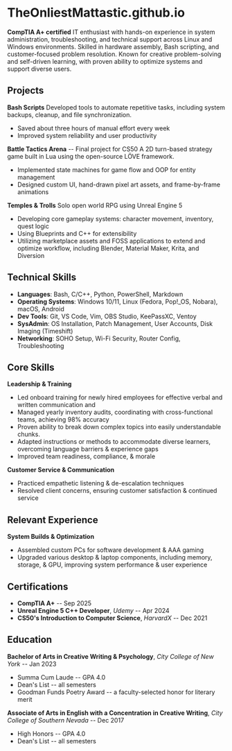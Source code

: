 # TheOnliestMattastic.github.io
**CompTIA A+ certified** IT enthusiast with hands-on experience in system administration, troubleshooting, and technical support across Linux and Windows environments. Skilled in hardware assembly, Bash scripting, and customer-focused problem resolution. Known for creative problem-solving and self-driven learning, with proven ability to optimize systems and support diverse users. 


## Projects
**Bash Scripts**
Developed tools to automate repetitive tasks, including system backups, cleanup, and file synchronization.
- Saved about three hours of manual effort every week
- Improved system reliability and user productivity

**Battle Tactics Arena** -- Final project for CS50 
A 2D turn-based strategy game built in Lua using the open-source LÖVE framework.
- Implemented state machines for game flow and OOP for entity management
- Designed custom UI, hand-drawn pixel art assets, and frame-by-frame animations

**Temples & Trolls**
Solo open world RPG using Unreal Engine 5
- Developing core gameplay systems: character movement, inventory, quest logic
- Using Blueprints and C++ for extensibility
- Utilizing marketplace assets and FOSS applications to extend and optimize workflow, including Blender, Material Maker, Krita, and Diversion


## Technical Skills
- **Languages**: Bash, C/C++, Python, PowerShell, Markdown
- **Operating Systems**: Windows 10/11, Linux (Fedora, Pop!_OS, Nobara), macOS, Android
- **Dev Tools**: Git, VS Code, Vim, OBS Studio, KeePassXC, Ventoy
- **SysAdmin**: OS Installation, Patch Management, User Accounts, Disk Imaging (Timeshift)
- **Networking**: SOHO Setup, Wi-Fi Security, Router Config, Troubleshooting


## Core Skills
**Leadership & Training**
- Led onboard training for newly hired employees for effective verbal and written communication and
- Managed yearly inventory audits, coordinating with cross-functional teams, achieving 98% accuracy
- Proven ability to break down complex topics into easily understandable chunks. 
- Adapted instructions or methods to accommodate diverse learners, overcoming language barriers & experience gaps
- Improved team readiness, compliance, & morale

**Customer Service & Communication**
- Practiced empathetic listening & de-escalation techniques
- Resolved client concerns, ensuring customer satisfaction & continued service


## Relevant Experience
**System Builds & Optimization**
- Assembled custom PCs for software development & AAA gaming
- Upgraded various desktop & laptop components, including memory, storage, & GPU, improving system performance & user experience


## Certifications
- **CompTIA A+** -- Sep 2025
- **Unreal Engine 5 C++ Developer**, *Udemy* -- Apr 2024
- **CS50's Introduction to Computer Science**, *HarvardX* -- Dec 2021


## Education
**Bachelor of Arts in Creative Writing & Psychology**, *City College of New York* -- Jan 2023
- Summa Cum Laude -- GPA 4.0
- Dean's List -- all semesters
- Goodman Funds Poetry Award -- a faculty-selected honor for literary merit

**Associate of Arts in English with a Concentration in Creative Writing**, *City College of Southern Nevada* -- Dec 2017
- High Honors -- GPA 4.0
- Dean's List -- all semesters
